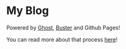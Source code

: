 # My Blog
Powered by [Ghost](http://ghost.org), [Buster](https://github.com/axitkhurana/buster/) and Github Pages!

You can read more about that process [here](http://alexweber.com.br/how-to-create-a-static-blog-on-github-pages-with-ghost/)!